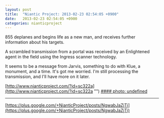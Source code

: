 ```yaml
---
layout: post
title:  "Niantic Project: 2013-02-23 02:54:05 +0900"
date:   2013-02-23 02:54:05 +0900
categories: nianticproject
---
```

855 deplanes and begins life as a new man, and receives further information about his targets.

A scrambled transmission from a portal was received by an Enlightened agent in the field using the Ingress scanner technology.

It seems to be a message from Jarvis, something to do with Klue, a monument, and a time. It's got me worried. I'm still processing the transmission, and I'll have more on it later.

[http://www.nianticproject.com/?id=sc322a](http://www.nianticproject.com/?id=sc322a "")
[#### photo: undefined](https://lh5.googleusercontent.com/-97cwLqLMD0k/USewioM7QxI/AAAAAAAAc34/onlrNnD5MVc/w1200-h1553/exotic25.png "")
- - -
[https://plus.google.com/+NianticProject/posts/NgwabJaZjTi](https://plus.google.com/+NianticProject/posts/NgwabJaZjTi)
